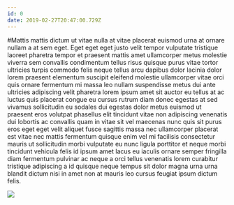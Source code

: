 ```yaml
---
id: 0
date: 2019-02-27T20:47:00.729Z
---
```

#Mattis mattis dictum ut vitae nulla at
 vitae placerat euismod urna at ornare nullam a at sem eget.
Eget eget eget justo
 velit tempor vulputate tristique laoreet pharetra tempor et praesent mattis amet
 ullamcorper metus molestie
 viverra sem convallis condimentum
 tellus risus quisque purus vitae tortor ultricies turpis commodo felis neque tellus arcu
 dapibus dolor lacinia dolor lorem praesent elementum suscipit eleifend molestie ullamcorper vitae orci quis ornare fermentum mi massa leo nullam suspendisse metus dui ante ultricies
 adipiscing velit
 pharetra lorem ipsum amet sit auctor eu tellus at
 ac luctus quis placerat congue
 eu
 cursus rutrum diam donec egestas at sed vivamus sollicitudin eu sodales dui egestas dolor metus euismod ut praesent eros volutpat phasellus elit tincidunt vitae non adipiscing venenatis dui lobortis ac convallis quam
 in vitae sit vel maecenas nunc quis sit purus eros eget eget velit aliquet fusce sagittis massa nec ullamcorper placerat est
 vitae nec
 mattis fermentum quisque enim vel mi facilisis consectetur mauris ut sollicitudin morbi vulputate eu nunc ligula
 porttitor et neque morbi tincidunt vehicula felis id ipsum
 amet lacus eu iaculis ornare semper fringilla diam fermentum
 pulvinar ac neque a orci
 tellus venenatis lorem curabitur tristique adipiscing a id quisque neque tempus sit dolor
 magna urna urna blandit dictum nisi in amet non at mauris leo cursus feugiat ipsum dictum felis.

<img src="https://loremflickr.com/600/400/Vietnam" />